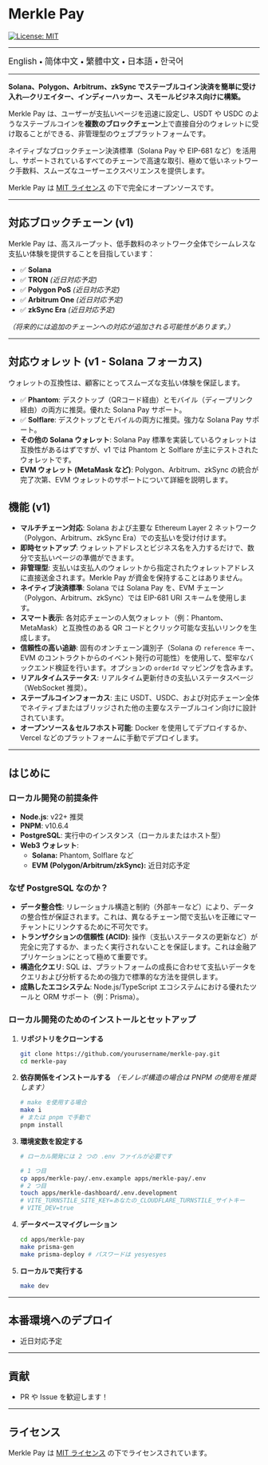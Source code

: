 # Merkle Pay

[![License: MIT](https://img.shields.io/badge/License-MIT-yellow.svg)](LICENSE)

---

<a href="README.md" style="text-decoration: none;"><span style="font-size: larger;">English</span></a> <span> • </span>
<a href="README_zh-CN.md" style="text-decoration: none;"><span style="font-size: larger;">简体中文</span></a> <span> • </span>
<a href="README_zh-TW.md" style="text-decoration: none;"><span style="font-size: larger;">繁體中文</span></a> <span> • </span>
<a href="README_jp.md" style="text-decoration: none;"><span style="font-size: larger;">日本語</span></a><span> • </span>
<a href="README_kr.md" style="text-decoration: none;"><span style="font-size: larger;">한국어</span></a>

---

**Solana、Polygon、Arbitrum、zkSync でステーブルコイン決済を簡単に受け入れ—クリエイター、インディーハッカー、スモールビジネス向けに構築。**

Merkle Pay は、ユーザーが支払いページを迅速に設定し、USDT や USDC のようなステーブルコインを**複数のブロックチェーン**上で直接自分のウォレットに受け取ることができる、非管理型のウェブプラットフォームです。

ネイティブなブロックチェーン決済標準（Solana Pay や EIP-681 など）を活用し、サポートされているすべてのチェーンで高速な取引、極めて低いネットワーク手数料、スムーズなユーザーエクスペリエンスを提供します。

Merkle Pay は [MIT ライセンス](LICENSE) の下で完全にオープンソースです。

---

## 対応ブロックチェーン (v1)

Merkle Pay は、高スループット、低手数料のネットワーク全体でシームレスな支払い体験を提供することを目指しています：

- ✅ **Solana**
- ✅ **TRON** _(近日対応予定)_
- ✅ **Polygon PoS** _(近日対応予定)_
- ✅ **Arbitrum One** _(近日対応予定)_
- ✅ **zkSync Era** _(近日対応予定)_

_（将来的には追加のチェーンへの対応が追加される可能性があります。）_

---

## 対応ウォレット (v1 - Solana フォーカス)

ウォレットの互換性は、顧客にとってスムーズな支払い体験を保証します。

- ✅ **Phantom**: デスクトップ（QRコード経由）とモバイル（ディープリンク経由）の両方に推奨。優れた Solana Pay サポート。
- ✅ **Solflare**: デスクトップとモバイルの両方に推奨。強力な Solana Pay サポート。
- **その他の Solana ウォレット**: Solana Pay 標準を実装しているウォレットは互換性があるはずですが、v1 では Phantom と Solflare が主にテストされたウォレットです。
- **EVM ウォレット (MetaMask など)**: Polygon、Arbitrum、zkSync の統合が完了次第、EVM ウォレットのサポートについて詳細を説明します。

## 機能 (v1)

- **マルチチェーン対応**: Solana および主要な Ethereum Layer 2 ネットワーク（Polygon、Arbitrum、zkSync Era）での支払いを受け付けます。
- **即時セットアップ**: ウォレットアドレスとビジネス名を入力するだけで、数分で支払いページの準備ができます。
- **非管理型**: 支払いは支払人のウォレットから指定されたウォレットアドレスに直接送金されます。Merkle Pay が資金を保持することはありません。
- **ネイティブ決済標準**: Solana では Solana Pay を、EVM チェーン（Polygon、Arbitrum、zkSync）では EIP-681 URI スキームを使用します。
- **スマート表示**: 各対応チェーンの人気ウォレット（例：Phantom、MetaMask）と互換性のある QR コードとクリック可能な支払いリンクを生成します。
- **信頼性の高い追跡**: 固有のオンチェーン識別子（Solana の `reference` キー、EVM のコントラクトからのイベント発行の可能性）を使用して、堅牢なバックエンド検証を行います。オプションの `orderId` マッピングを含みます。
- **リアルタイムステータス**: リアルタイム更新付きの支払いステータスページ（WebSocket 推奨）。
- **ステーブルコインフォーカス**: 主に USDT、USDC、および対応チェーン全体でネイティブまたはブリッジされた他の主要なステーブルコイン向けに設計されています。
- **オープンソース＆セルフホスト可能**: Docker を使用してデプロイするか、Vercel などのプラットフォームに手動でデプロイします。

---

## はじめに

### ローカル開発の前提条件

- **Node.js**: v22+ 推奨
- **PNPM**: v10.6.4
- **PostgreSQL**: 実行中のインスタンス（ローカルまたはホスト型）
- **Web3 ウォレット**:
  - **Solana:** Phantom, Solflare など
  - **EVM (Polygon/Arbitrum/zkSync):** 近日対応予定

### なぜ PostgreSQL なのか？

- **データ整合性**: リレーショナル構造と制約（外部キーなど）により、データの整合性が保証されます。これは、異なるチェーン間で支払いを正確にマーチャントにリンクするために不可欠です。
- **トランザクションの信頼性 (ACID)**: 操作（支払いステータスの更新など）が完全に完了するか、まったく実行されないことを保証します。これは金融アプリケーションにとって極めて重要です。
- **構造化クエリ**: SQL は、プラットフォームの成長に合わせて支払いデータをクエリおよび分析するための強力で標準的な方法を提供します。
- **成熟したエコシステム**: Node.js/TypeScript エコシステムにおける優れたツールと ORM サポート（例：Prisma）。

### ローカル開発のためのインストールとセットアップ

1.  **リポジトリをクローンする**

    ```bash
    git clone https://github.com/yourusername/merkle-pay.git
    cd merkle-pay
    ```

2.  **依存関係をインストールする**
    _（モノレポ構造の場合は PNPM の使用を推奨します）_

    ```bash
    # make を使用する場合
    make i
    # または pnpm で手動で
    pnpm install
    ```

3.  **環境変数を設定する**

    ```bash
    # ローカル開発には 2 つの .env ファイルが必要です

    # 1 つ目
    cp apps/merkle-pay/.env.example apps/merkle-pay/.env
    # 2 つ目
    touch apps/merkle-dashboard/.env.development
    # VITE_TURNSTILE_SITE_KEY=あなたの_CLOUDFLARE_TURNSTILE_サイトキー
    # VITE_DEV=true
    ```

4.  **データベースマイグレーション**

    ```bash
    cd apps/merkle-pay
    make prisma-gen
    make prisma-deploy # パスワードは yesyesyes
    ```

5.  **ローカルで実行する**
    ```bash
    make dev
    ```

---

## 本番環境へのデプロイ

- 近日対応予定

---

## 貢献

- PR や Issue を歓迎します！

---

## ライセンス

Merkle Pay は [MIT ライセンス](LICENSE) の下でライセンスされています。
